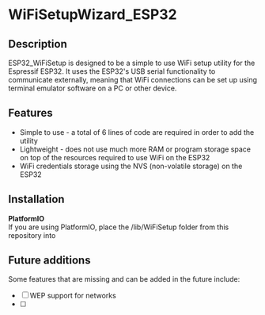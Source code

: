 # WiFiSetupWizard_ESP32

## Description

ESP32_WiFiSetup is designed to be a simple to use WiFi setup utility for the Espressif ESP32. It uses the ESP32's USB serial functionality to communicate externally, meaning that WiFi connections can be set up using terminal emulator software on a PC or other device.
## Features

 - Simple to use - a total of 6 lines of code are required in order to add the utility
 - Lightweight - does not use much more RAM or program storage space on top of the resources required to use WiFi on the ESP32
 - WiFi credentials storage using the NVS (non-volatile storage) on the ESP32

## Installation
**PlatformIO**  
If you are using PlatformIO, place the /lib/WiFiSetup folder from this repository into 

## Future additions
Some features that are missing and can be added in the future include:

 - [ ] WEP support for networks
 - [ ] 

<!--stackedit_data:
eyJoaXN0b3J5IjpbLTE2MTA5MDAyNDgsLTc3MTM5Njg2NF19
-->